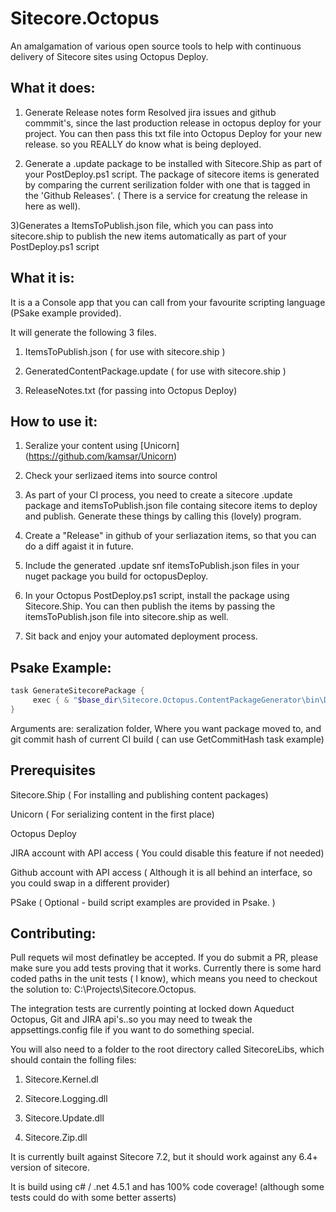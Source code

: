 Sitecore.Octopus
================

An amalgamation of various open source tools to help with continuous delivery of Sitecore sites using Octopus Deploy. 


What it does:
------

1) Generate Release notes form Resolved jira issues and github commmit's, since the last production release in octopus deploy for your project. You can then pass this txt file into Octopus Deploy for your new release. so you REALLY do know what is being deployed.

2) Generate a .update package to be installed with Sitecore.Ship as part of your PostDeploy.ps1 script. The package of sitecore items is generated by comparing the current serilization folder with one that is tagged in the 'Github Releases'. ( There is a service for creatung the release in here as well).

3)Generates a  ItemsToPublish.json file, which you can pass into sitecore.ship to publish the new items automatically as part of your PostDeploy.ps1 script

What it is:
------

It is a a Console app that you can call from your favourite scripting language (PSake example provided).

It will generate the following 3 files. 

1) ItemsToPublish.json ( for use with sitecore.ship )

2) GeneratedContentPackage.update ( for use with sitecore.ship )

3) ReleaseNotes.txt (for passing into Octopus Deploy)

How to use it:
------
1) Seralize your content using [Unicorn] (https://github.com/kamsar/Unicorn)

2) Check your serlizaed items into source control

3) As part of your CI process,  you need to create a sitecore .update package and itemsToPublish.json file containg sitecore items to deploy and publish. Generate these things by calling this (lovely) program. 

4) Create a "Release" in github of your serliazation items, so that you can do a diff agaist it in future.

5) Include the generated .update snf itemsToPublish.json files in your nuget package you build for octopusDeploy.

6) In your Octopus PostDeploy.ps1 script, install the package using Sitecore.Ship. You can then publish the items by passing the itemsToPublish.json file into sitecore.ship as well.

7) Sit back and enjoy your automated deployment process.


Psake Example:
------

```PowerShell
task GenerateSitecorePackage {
     exec { & "$base_dir\Sitecore.Octopus.ContentPackageGenerator\bin\Debug\Sitecore.Octopus.ContentPackageGenerator.exe" "$source" "$packageDestination" "1e5b544554a5fbbb6d793721dc45fc2eca5439c9"}
}
```

 Arguments are:  seralization folder, Where you want package moved to, and git commit hash of current  CI build ( can use GetCommitHash task example)



Prerequisites
------

Sitecore.Ship ( For installing and publishing content packages)

Unicorn ( For serializing content in the first place) 

Octopus Deploy 

JIRA account with API access ( You could disable this feature if not needed)

Github account with API access ( Although it is all behind an interface, so you could swap in a different provider)

PSake ( Optional - build script examples are provided in Psake. )

Contributing:
------

Pull requets wil most definatley be accepted. If you do submit a PR, please make sure you add tests proving that it works. Currently there is some hard coded paths in the unit tests ( I know), which means you need to checkout the solution to: C:\\Projects\\Sitecore.Octopus.

The integration tests are currently pointing at locked down Aqueduct Octopus, Git and JIRA api's..so you may need to tweak the appsettings.config file if you want to do something special.

You will also need to a folder to the root directory called SitecoreLibs, which should contain the folling files:

1) Sitecore.Kernel.dl

2) Sitecore.Logging.dll

3) Sitecore.Update.dll

4) Sitecore.Zip.dll

It is currently built against Sitecore 7.2, but it should work against any 6.4+ version of sitecore.

It is build using c# / .net 4.5.1 and has 100% code coverage! (although some tests could do with some better asserts)
